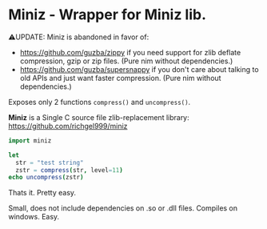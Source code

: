 # Miniz - Wrapper for Miniz lib.

⚠️UPDATE: Miniz is abandoned in favor of:
* https://github.com/guzba/zippy if you need support for zlib deflate
  compression, gzip or zip files. (Pure nim without dependencies.)
* https://github.com/guzba/supersnappy if you don't care about talking to old
  APIs and just want faster compression. (Pure nim without dependencies.)

Exposes only 2 functions `compress()` and `uncompress()`.

**Miniz** is a Single C source file zlib-replacement library: https://github.com/richgel999/miniz

```nim
import miniz

let
  str = "test string"
  zstr = compress(str, level=11)
echo uncompress(zstr)
```

Thats it. Pretty easy.

Small, does not include dependencies on .so or .dll files. Compiles on windows. Easy.
